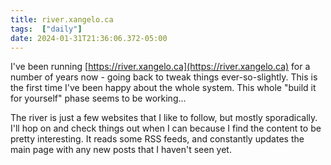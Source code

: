 ```yaml
---
title: river.xangelo.ca
tags:  ["daily"]
date: 2024-01-31T21:36:06.372-05:00
---
```



I've been running [https://river.xangelo.ca](https://river.xangelo.ca) for a number of years now - going back to tweak things ever-so-slightly. This is the first time I've been happy about the whole system. This whole "build it for yourself" phase seems to be working...

The river is just a few websites that I like to follow, but mostly sporadically. I'll hop on and check things out when I can because I find the content to be pretty interesting. It reads some RSS feeds, and constantly updates the main page with any new posts that I haven't seen yet.






    